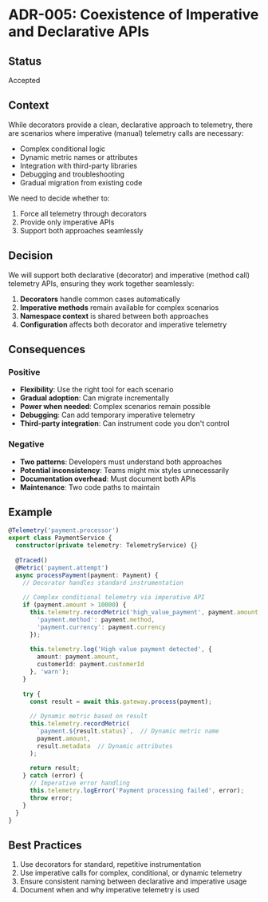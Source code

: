 # ADR-005: Coexistence of Imperative and Declarative APIs

## Status
Accepted

## Context
While decorators provide a clean, declarative approach to telemetry, there are scenarios where imperative (manual) telemetry calls are necessary:
- Complex conditional logic
- Dynamic metric names or attributes
- Integration with third-party libraries
- Debugging and troubleshooting
- Gradual migration from existing code

We need to decide whether to:
1. Force all telemetry through decorators
2. Provide only imperative APIs
3. Support both approaches seamlessly

## Decision
We will support both declarative (decorator) and imperative (method call) telemetry APIs, ensuring they work together seamlessly:

1. **Decorators** handle common cases automatically
2. **Imperative methods** remain available for complex scenarios
3. **Namespace context** is shared between both approaches
4. **Configuration** affects both decorator and imperative telemetry

## Consequences

### Positive
- **Flexibility**: Use the right tool for each scenario
- **Gradual adoption**: Can migrate incrementally
- **Power when needed**: Complex scenarios remain possible
- **Debugging**: Can add temporary imperative telemetry
- **Third-party integration**: Can instrument code you don't control

### Negative
- **Two patterns**: Developers must understand both approaches
- **Potential inconsistency**: Teams might mix styles unnecessarily
- **Documentation overhead**: Must document both APIs
- **Maintenance**: Two code paths to maintain

## Example
```typescript
@Telemetry('payment.processor')
export class PaymentService {
  constructor(private telemetry: TelemetryService) {}
  
  @Traced()
  @Metric('payment.attempt')
  async processPayment(payment: Payment) {
    // Decorator handles standard instrumentation
    
    // Complex conditional telemetry via imperative API
    if (payment.amount > 10000) {
      this.telemetry.recordMetric('high_value_payment', payment.amount, {
        'payment.method': payment.method,
        'payment.currency': payment.currency
      });
      
      this.telemetry.log('High value payment detected', {
        amount: payment.amount,
        customerId: payment.customerId
      }, 'warn');
    }
    
    try {
      const result = await this.gateway.process(payment);
      
      // Dynamic metric based on result
      this.telemetry.recordMetric(
        `payment.${result.status}`,  // Dynamic metric name
        payment.amount,
        result.metadata  // Dynamic attributes
      );
      
      return result;
    } catch (error) {
      // Imperative error handling
      this.telemetry.logError('Payment processing failed', error);
      throw error;
    }
  }
}
```

## Best Practices
1. Use decorators for standard, repetitive instrumentation
2. Use imperative calls for complex, conditional, or dynamic telemetry
3. Ensure consistent naming between declarative and imperative usage
4. Document when and why imperative telemetry is used